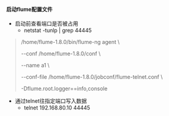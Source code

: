 #### 启动flume配置文件

* 启动前查看端口是否被占用
  * netstat -tunlp | grep 44445

> /home/flume-1.8.0/bin/flume-ng agent \
>
> --conf /home/flume-1.8.0/conf \
>
> --name a1 \
>
> --conf-file /home/flume-1.8.0/jobconf/flume-telnet.conf  \
>
> -Dflume.root.logger==info,console

* 通过telnet往指定端口写入数据
  * telnet 192.168.80.10 44445
